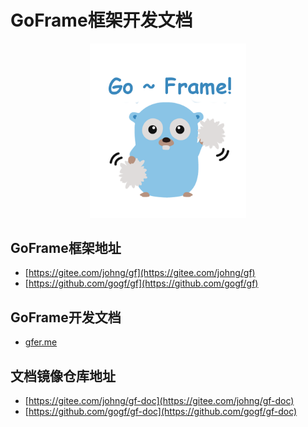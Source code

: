 # GoFrame框架开发文档
<div align=center>
<img src="cover.png" width="250"/>
</div>

## GoFrame框架地址
  * [https://gitee.com/johng/gf](https://gitee.com/johng/gf)
  * [https://github.com/gogf/gf](https://github.com/gogf/gf)

## GoFrame开发文档
  * [gfer.me](https://gfer.me)

## 文档镜像仓库地址
  * [https://gitee.com/johng/gf-doc](https://gitee.com/johng/gf-doc)
  * [https://github.com/gogf/gf-doc](https://github.com/gogf/gf-doc)

